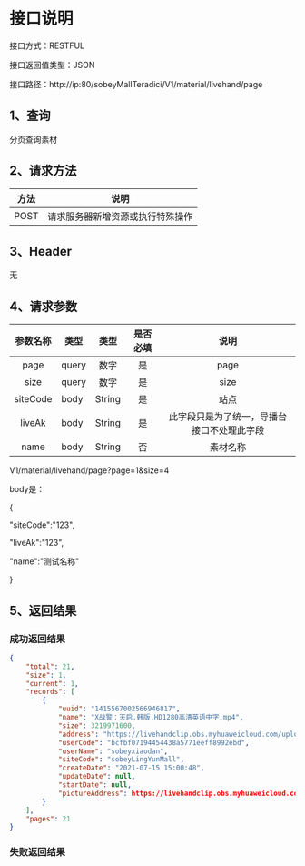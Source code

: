 # 接口说明

接口方式：RESTFUL

接口返回值类型：JSON

接口路径：http://ip:80/sobeyMallTeradici/V1/material/livehand/page

## 1、查询

分页查询素材

## 2、请求方法

| 方法 | 说明                             |
| ---- | -------------------------------- |
| POST | 请求服务器新增资源或执行特殊操作 |

## 3、Header

无



## 4、请求参数

| 参数名称 | 类型  |  类型  | 是否必填 |                    说明                    |
| :------: | ----- | :----: | :------: | :----------------------------------------: |
|   page   | query |  数字  |    是    |                    page                    |
|   size   | query |  数字  |    是    |                    size                    |
| siteCode | body  | String |    是    |                    站点                    |
|  liveAk  | body  | String |    是    | 此字段只是为了统一，导播台接口不处理此字段 |
|   name   | body  | String |    否    |                  素材名称                  |



V1/material/livehand/page?page=1&size=4



body是：

{

  "siteCode":"123",

   "liveAk":"123",

   "name":"测试名称"

}





## 5、返回结果

### 成功返回结果

```json
{
    "total": 21, 
    "size": 1, 
    "current": 1, 
    "records": [
        {
            "uuid": "1415567002566946817", 
            "name": "X战警：天启.韩版.HD1280高清英语中字.mp4", 
            "size": 3219971600, 
            "address": "https://livehandclip.obs.myhuaweicloud.com/upload/bcfbf07194454438a5771eeff8992ebd/video/2021-07-15/X战警：天启.韩版.HD1280高清英语中字.mp4", 
            "userCode": "bcfbf07194454438a5771eeff8992ebd", 
            "userName": "sobeyxiaodan", 
            "siteCode": "sobeyLingYunMall", 
            "createDate": "2021-07-15 15:00:48", 
            "updateDate": null, 
            "startDate": null, 
            "pictureAddress": https://livehandclip.obs.myhuaweicloud.com/upload/bcfbf07194454438a5771eeff8992ebd/video/2021-07-15/X战警：天启.韩版.HD1280高清英语中字.jpg
        }
    ], 
    "pages": 21
}
```

### 失败返回结果

